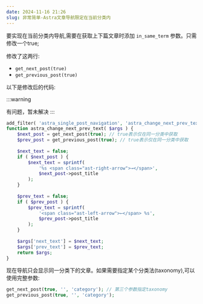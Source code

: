 ```yaml
---
date: 2024-11-16 21:26
slug: 非常简单-Astra文章导航限定在当前分类内
---
```


要实现在当前分类内导航,需要在获取上下篇文章时添加 `in_same_term` 参数。只需修改一个true;

修改了这两行:

- `get_next_post(true)`
- `get_previous_post(true)`

以下是修改后的代码:

:::warning

有问题，暂未解决
:::

<!-- truncate -->

```php
add_filter( 'astra_single_post_navigation', 'astra_change_next_prev_text' );
function astra_change_next_prev_text( $args ) {
    $next_post = get_next_post(true); // true表示仅在同一分类中获取
    $prev_post = get_previous_post(true); // true表示仅在同一分类中获取
    
    $next_text = false;
    if ( $next_post ) {
        $next_text = sprintf(
            '%s <span class="ast-right-arrow">→</span>',
            $next_post->post_title
        );
    }
    
    $prev_text = false;
    if ( $prev_post ) {
        $prev_text = sprintf(
            '<span class="ast-left-arrow">←</span> %s',
            $prev_post->post_title
        );
    }
    
    $args['next_text'] = $next_text;
    $args['prev_text'] = $prev_text;
    return $args;
}
```

现在导航只会显示同一分类下的文章。如果需要指定某个分类法(taxonomy),可以使用完整参数:

```php
get_next_post(true, '', 'category'); // 第三个参数指定taxonomy
get_previous_post(true, '', 'category');
```
